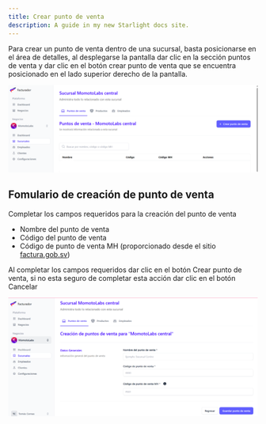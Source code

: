 ```yaml
---
title: Crear punto de venta
description: A guide in my new Starlight docs site.
---
```


Para crear un punto de venta dentro de una sucursal, basta posicionarse en el área de detalles, al desplegarse la pantalla  dar clic en la sección puntos de venta y  dar clic en el botón crear punto de venta que se encuentra posicionado en el lado superior derecho de la pantalla.

![Página de registro](../../../assets/create-pos.png)

## Fomulario de creación de punto de venta

Completar los campos requeridos para la creación del punto de venta

- Nombre del punto de venta
- Código del punto de venta
- Código de punto de venta MH (proporcionado desde el sitio [factura.gob.sv](https://factura.gob.sv))

Al completar los campos requeridos dar clic en el botón Crear punto de venta, si no esta seguro de completar esta acción dar clic en el botón Cancelar

![Página de registro](../../../assets/pos-form.png)
